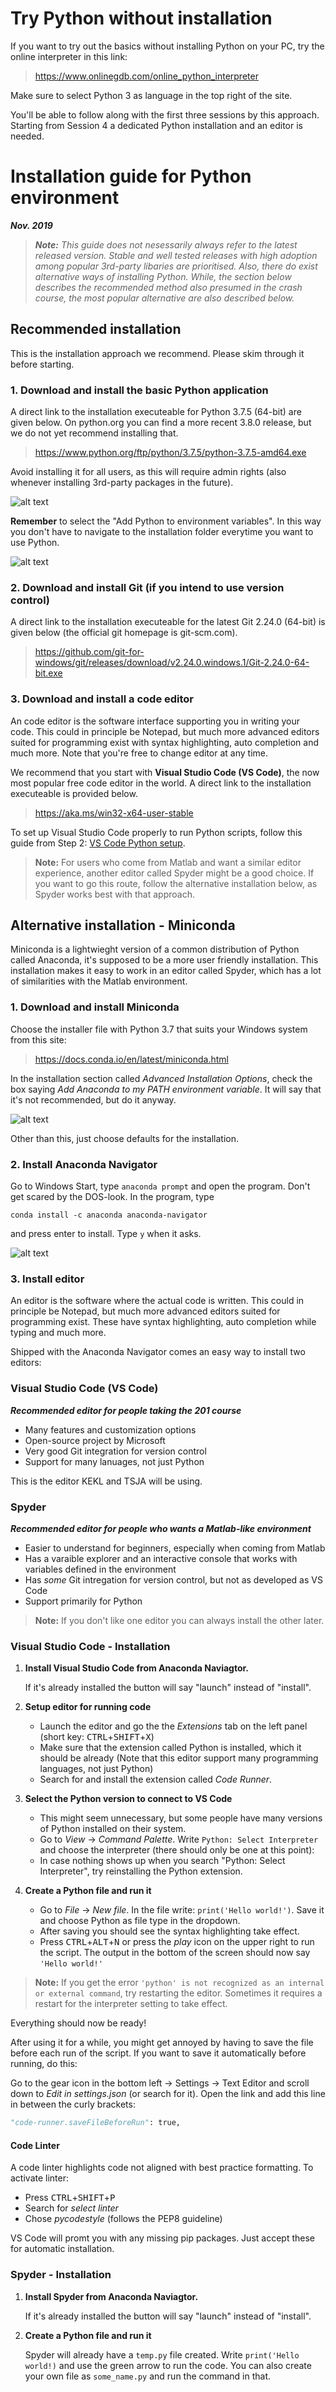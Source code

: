 # Try Python without installation

If you want to try out the basics without installing Python on your PC, try the online interpreter in this link:

> <a href="https://www.onlinegdb.com/online_python_interpreter" target="_blank">https://www.onlinegdb.com/online_python_interpreter</a>

Make sure to select Python 3 as language in the top right of the site.

You'll be able to follow along with the first three sessions by this approach. Starting from Session 4 a dedicated Python installation and an editor is needed.

# Installation guide for Python environment

***Nov. 2019***
> ***Note:***
>_This guide does not nesessarily always refer to the latest released version._
>_Stable and well tested releases with high adoption among popular 3rd-party libaries are prioritised._
>_Also, there do exist alternative ways of installing Python. While, the section below describes the recommended method also presumed in the crash course, the most popular alternative are also described below._

## Recommended installation

This is the installation approach we recommend. Please skim through it before starting.

### 1. Download and install the basic Python application

A direct link to the installation executeable for Python 3.7.5 (64-bit) are given below.
On python.org you can find a more recent 3.8.0 release, but we do not yet recommend installing that.

> <a href="https://www.python.org/ftp/python/3.7.5/python-3.7.5-amd64.exe" target="_blank">https://www.python.org/ftp/python/3.7.5/python-3.7.5-amd64.exe</a>

Avoid installing it for all users, as this will require admin rights (also whenever installing 3rd-party packages in the future).

![alt text](Python_all_users.png)

**Remember** to select the "Add Python to environment variables". In this way you don't have to navigate to the installation folder everytime you want to use Python.

![alt text](Python_path.png)

### 2. Download and install Git (if you intend to use version control)

A direct link to the installation executeable for the latest Git 2.24.0 (64-bit) is given below (the official git homepage is git-scm.com).

> <a href="https://github.com/git-for-windows/git/releases/download/v2.24.0.windows.1/Git-2.24.0-64-bit.exe" target="_blank">https://github.com/git-for-windows/git/releases/download/v2.24.0.windows.1/Git-2.24.0-64-bit.exe</a>

### 3. Download and install a code editor

An code editor is the software interface supporting you in writing your code. This could in principle be Notepad, but much more advanced editors suited for programming exist with syntax highlighting, auto completion and much more. Note that you're free to change editor at any time.

We recommend that you start with **Visual Studio Code (VS Code)**, the now most popular free code editor in the world. A direct link to the installation executeable is provided below.

> <a href="https://aka.ms/win32-x64-user-stable" target="_blank">https://aka.ms/win32-x64-user-stable</a>

To set up Visual Studio Code properly to run Python scripts, follow this guide from Step 2: [VS Code Python setup](#Visual-Studio-Code---Installation).

> **Note:** For users who come from Matlab and want a similar editor experience, another editor called Spyder might be a good choice. If you want to go this route, follow the alternative installation below, as Spyder works best with that approach.

## Alternative installation - Miniconda

Miniconda is a lightwieght version of a common distribution of Python called Anaconda, it's supposed to be a more user friendly installation. This installation makes it easy to work in an editor called Spyder, which has a lot of similarities with the Matlab environment.

### 1. Download and install Miniconda

Choose the installer file with Python 3.7 that suits your Windows system from this site:

> <a href="https://docs.conda.io/en/latest/miniconda.html" target="_blank">https://docs.conda.io/en/latest/miniconda.html</a>

In the installation section called *Advanced Installation Options*, check the box saying _Add Anaconda to my PATH environment variable_. It will say that it's not recommended, but do it anyway.

![alt text](Add_anaconda_to_path.png)

Other than this, just choose defaults for the installation.

### 2. Install Anaconda Navigator

Go to Windows Start, type `anaconda prompt` and open the program. Don't get scared by the DOS-look.
In the program, type

```
conda install -c anaconda anaconda-navigator
```

and press enter to install. Type `y` when it asks.

![alt text](Anaconda_prompt.png)

### 3. Install editor

An editor is the software where the actual code is written. This could in principle be Notepad, but much more advanced editors suited for programming exist. These have syntax highlighting, auto completion while typing and much more.

Shipped with the Anaconda Navigator comes an easy way to install two editors:

### Visual Studio Code (VS Code)

***Recommended editor for people taking the 201 course***

* Many features and customization options
* Open-source project by Microsoft
* Very good Git integration for version control
* Support for many lanuages, not just Python

This is the editor KEKL and TSJA will be using.

### Spyder

***Recommended editor for people who wants a Matlab-like environment***

* Easier to understand for beginners, especially when coming from Matlab
* Has a varaible explorer and an interactive console that works with variables defined in the environment
* Has *some* Git intregation for version control, but not as developed as VS Code
* Support primarily for Python

> **Note:** If you don't like one editor you can always install the other later.

### Visual Studio Code - Installation

1. **Install Visual Studio Code from Anaconda Naviagtor.**

    If it's already installed the button will say "launch" instead of "install".

2. **Setup editor for running code**
    * Launch the editor and go the the _Extensions_ tab on the left panel (short key: <kbd>CTRL</kbd>+<kbd>SHIFT</kbd>+<kbd>X</kbd>)
    * Make sure that the extension called Python is installed, which it should be already (Note that this editor support many programming languages, not just Python)
    * Search for and install the extension called _Code Runner_.

3. **Select the Python version to connect to VS Code**
    * This might seem unnecessary, but some people have many versions of Python installed on their system.
    * Go to _View_ -> _Command Palette_. Write `Python: Select Interpreter` and choose the interpreter (there should only be one at this point):
    * In case nothing shows up when you search "Python: Select Interpreter", try reinstalling the Python extension.

4. **Create a Python file and run it**
    * Go to _File_ -> _New file_. In the file write: `print('Hello world!')`. Save it and choose Python as file type in the dropdown.
    * After saving you should see the syntax highlighting take effect.
    * Press <kbd>CTRL</kbd>+<kbd>ALT</kbd>+<kbd>N</kbd> or press the _play_ icon on the upper right to run the script. The output in the bottom of the screen should now say `'Hello world!'`

> **Note:** If you get the error `'python' is not recognized as an internal or external command`, try restarting the editor. Sometimes it requires a restart for the interpreter setting to take effect.

Everything should now be ready!

After using it for a while, you might get annoyed by having to save the file before each run of the script. If you want to save it automatically before running, do this:

Go to the gear icon in the bottom left -> Settings -> Text Editor and scroll down to _Edit in settings.json_ (or search for it). Open the link and add this line in between the curly brackets:

```python
"code-runner.saveFileBeforeRun": true,
```

#### Code Linter

A code linter highlights code not aligned with best practice formatting.
To activate linter:

* Press <kbd>CTRL</kbd>+<kbd>SHIFT</kbd>+<kbd>P</kbd>
* Search for _select linter_
* Chose _pycodestyle_ (follows the PEP8 guideline)

VS Code will promt you with any missing pip packages. Just accept these for automatic installation.

### Spyder - Installation

1. **Install Spyder from Anaconda Naviagtor.**

    If it's already installed the button will say "launch" instead of "install".

2. **Create a Python file and run it**

     Spyder will already have a `temp.py` file created. Write `print('Hello world!)` and use the green arrow to run the code.
    You can also create your own file as `some_name.py` and run the command in that.
